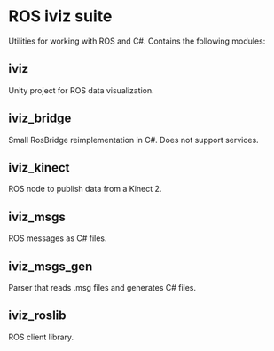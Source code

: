 # ROS iviz suite
Utilities for working with ROS and C#. Contains the following modules:

## iviz
Unity project for ROS data visualization.

## iviz_bridge
Small RosBridge reimplementation in C#. Does not support services.

## iviz_kinect
ROS node to publish data from a Kinect 2.

## iviz_msgs
ROS messages as C# files.

## iviz_msgs_gen
Parser that reads .msg files and generates C# files.

## iviz_roslib
ROS client library.
